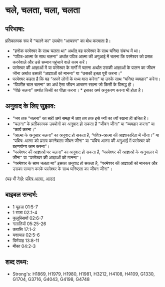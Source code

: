 # चले, चलता, चला, चलता #

## परिभाषा: ##

प्रतिकात्मक रूप में “चलने का" उपयोग "आचरण" का बोध करवाता है।

* "हनोक परमेश्वर के साथ चलता था" अर्थात् वह परमेश्वर के साथ घनिष्ठ संबन्ध में था।
* “पवित्र-आत्मा के साथ चलना” अर्थात पवित्र आत्मा की अगुआई में चलना कि परमेश्वर को प्रसन्न करनेवाले और उसे सम्मान पहुंचाने वाले काम करें।
* परमेश्वर की आज्ञाओं में या परमेश्वर के मार्गों में चलना अर्थात उसकी आज्ञाओं के पालन का जीवन जीना अर्थात उसकी “आज्ञाओं को मानना” या “उसकी इच्छा पूरी करना।”
* परमेश्वर कहता है कि वह “अपने लोगों के मध्य वास करेगा” या उनके साथ “घनिष्ठ व्यवहार” करेगा।
* “विपरीत चाल चलना” का अर्थ ऐसा जीवन आचरण रखना जो किसी के विरूद्ध हो।
* “पीछे चलना” अर्थात किसी का पीछा करना। * इसका अर्थ अनुकरण करना भी होता है।

## अनुवाद के लिए सुझाव: ##

* “जब तक “चलना” का सही अर्थ समझ में आए तब तक इसे ज्यों का त्यों रखना ही उचित है।
* “चलना” के प्रतीकात्मक उपयोगों का अनुवाद हो सकता है “जीवन जीना” या “व्यवहार करना” या “कार्य करना।”
* “आत्मा के अनुसार चलना” का अनुवाद हो सकता है, “पवित्र-आत्मा की आज्ञाकारिता में जीना।” या “पवित्र-आत्मा को प्रसन्न करनेवाला जीवन जीना” या “पवित्र आत्मा की अगुआई में परमेश्वर को ग्रहणयोग्य काम करना”।
* “परमेश्वर की आज्ञाओं पर चलना” का अनुवाद हो सकता है, “परमेश्वर की आज्ञाओं के अनुपालन में जीना” या “परमेश्वर की आज्ञाओं को मानना”।
* “परमेश्वर के साथ चलता था” इसका अनुवाद हो सकता है, “परमेश्वर की आज्ञाओं को मानकर और उसका सम्मान करके परमेश्वर के साथ घनिष्ठता का जीवन जीना”।

(यह भी देखें: [पवित्र आत्मा](../holyspirit.md), [आदर](../honor.md))

## बाइबल सन्दर्भ: ##

* 1 यूहन्ना 01:5-7
* 1 राजा 02:1-4
* कुलुस्सियों 02:6-7
* गलातियों 05:25-26
* उत्पत्ति 17:1-2
* यशायाह 02:5-6
* यिर्मयाह 13:8-11
* मीका 04:2-3

## शब्द तथ्य: ##

* Strong's: H1869, H1979, H1980, H1981, H3212, H4108, H4109, G1330, G1704, G3716, G4043, G4198, G4748
